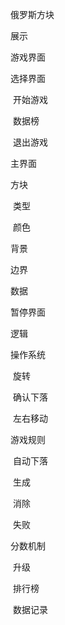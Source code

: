 俄罗斯方块



展示



游戏界面

选择界面

​	开始游戏

​	数据榜

​	退出游戏

主界面

方块

​	类型

​	颜色

背景

边界

数据

暂停界面





逻辑

操作系统

​	旋转

​    确认下落

​	左右移动

游戏规则

​	自动下落

​	生成

​	消除

​	失败

分数机制

​	升级

​	排行榜

​	数据记录
